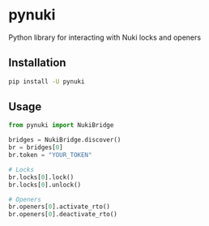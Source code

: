 # pynuki

Python library for interacting with Nuki locks and openers

## Installation

```bash
pip install -U pynuki
```

## Usage

```python
from pynuki import NukiBridge

bridges = NukiBridge.discover()
br = bridges[0]
br.token = "YOUR_TOKEN"

# Locks
br.locks[0].lock()
br.locks[0].unlock()

# Openers
br.openers[0].activate_rto()
br.openers[0].deactivate_rto()
```
